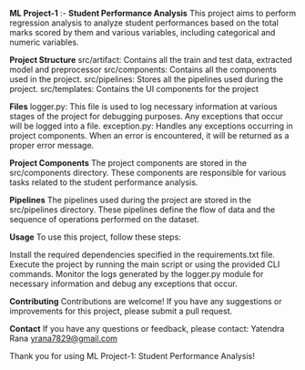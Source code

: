 **ML Project-1** :- **Student Performance Analysis**
This project aims to perform regression analysis to analyze student performances based on the total marks scored by them and various variables, including categorical and numeric variables.

**Project Structure**
src/artifact: Contains all the train and test data, extracted model and preprocessor 
src/components: Contains all the components used in the project.
src/pipelines: Stores all the pipelines used during the project.
src/templates: Contains the UI components for the project

**Files**
logger.py: This file is used to log necessary information at various stages of the project for debugging purposes. Any exceptions that occur will be logged into a file.
exception.py: Handles any exceptions occurring in project components. When an error is encountered, it will be returned as a proper error message.

**Project Components**
The project components are stored in the src/components directory. These components are responsible for various tasks related to the student performance analysis.

**Pipelines**
The pipelines used during the project are stored in the src/pipelines directory. These pipelines define the flow of data and the sequence of operations performed on the dataset.

**Usage**
To use this project, follow these steps:

Install the required dependencies specified in the requirements.txt file.
Execute the project by running the main script or using the provided CLI commands.
Monitor the logs generated by the logger.py module for necessary information and debug any exceptions that occur.

**Contributing**
Contributions are welcome! If you have any suggestions or improvements for this project, please submit a pull request.

**Contact**
If you have any questions or feedback, please contact:
Yatendra Rana
yrana7829@gmail.com

Thank you for using ML Project-1: Student Performance Analysis!

